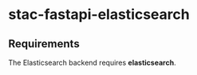 # stac-fastapi-elasticsearch

## Requirements

The Elasticsearch backend requires **elasticsearch**.
